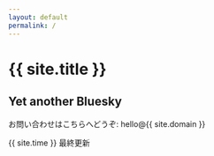 ```yaml
---
layout: default
permalink: /
---
```

<h1>{{ site.title }}</h1>
<h2>Yet another Bluesky</h2>
<div>
  <p>
    お問い合わせはこちらへどうぞ: hello@{{ site.domain }}
  </p>
  <p class="right">
    {{ site.time }} 最終更新<br />
  </p>
</div>
